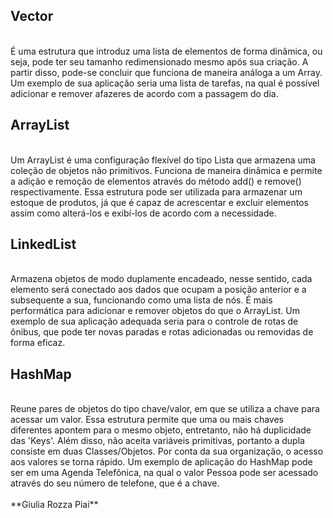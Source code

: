 ## Vector ##
<br/>
    É uma estrutura que introduz uma lista de elementos de forma dinâmica, ou seja, pode ter seu tamanho redimensionado mesmo após sua criação. A partir disso, pode-se concluir que funciona de maneira análoga a um Array. Um exemplo de sua aplicação seria uma lista de tarefas, na qual é possível adicionar e remover afazeres de acordo com a passagem do dia.
<br/>

## ArrayList ##
<br/>
    Um ArrayList é uma configuração flexível do tipo Lista que armazena uma coleção de objetos não primitivos. Funciona de maneira dinâmica e permite a adição e remoção de elementos através do método add() e remove() respectivamente. Essa estrutura pode ser utilizada para armazenar um estoque de produtos, já que é capaz de acrescentar e excluir elementos assim como alterá-los e exibí-los de acordo com a necessidade.
<br/>

## LinkedList ##
<br/>
    Armazena objetos de modo duplamente encadeado, nesse sentido, cada elemento será conectado aos dados que ocupam a posição anterior e a subsequente a sua, funcionando como uma lista de nós. É mais performática para adicionar e remover objetos do que o ArrayList. Um exemplo de sua aplicação adequada seria para o controle de rotas de ônibus, que pode ter novas paradas e rotas adicionadas ou removidas de forma eficaz.
<br/>

## HashMap ## 
<br/>
    Reune pares de objetos do tipo chave/valor, em que se utiliza a chave para acessar um valor. Essa estrutura permite que uma ou mais chaves diferentes apontem para o mesmo objeto, entretanto, não há duplicidade das 'Keys'. Além disso, não aceita variáveis primitivas, portanto a dupla consiste em duas Classes/Objetos. Por conta da sua organização, o acesso aos valores se torna rápido. Um exemplo de aplicação do HashMap pode ser em uma Agenda Telefônica, na qual o valor Pessoa pode ser acessado através do seu número de telefone, que é a chave.
<br/>

<br/>
**Giulia Rozza Piai**
